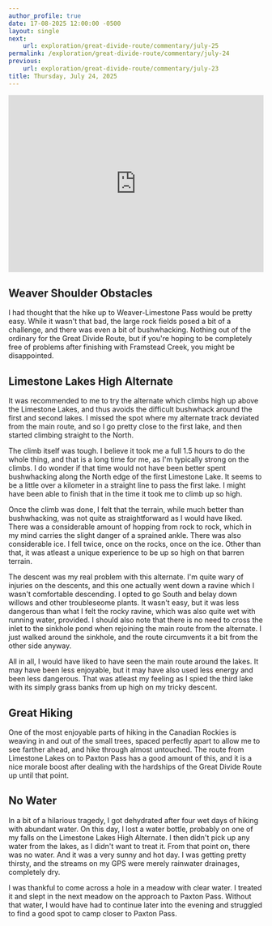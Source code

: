```yaml
---
author_profile: true
date: 17-08-2025 12:00:00 -0500
layout: single
next:
    url: exploration/great-divide-route/commentary/july-25
permalink: /exploration/great-divide-route/commentary/july-24
previous:
    url: exploration/great-divide-route/commentary/july-23
title: Thursday, July 24, 2025
---
```

<iframe width="100%" height="350px" frameborder="0" allowfullscreen src="https://caltopo.com/m/DFP5M88"></iframe>

## Weaver Shoulder Obstacles

I had thought that the hike up to Weaver-Limestone Pass would be pretty easy. While it wasn't that bad, the large rock fields posed a bit of a challenge, and there was even a bit of bushwhacking. Nothing out of the ordinary for the Great Divide Route, but if you're hoping to be completely free of problems after finishing with Framstead Creek, you might be disappointed.

## Limestone Lakes High Alternate

It was recommended to me to try the alternate which climbs high up above the Limestone Lakes, and thus avoids the difficult bushwhack around the first and second lakes. I missed the spot where my alternate track deviated from the main route, and so I go pretty close to the first lake, and then started climbing straight to the North.

The climb itself was tough. I believe it took me a full 1.5 hours to do the whole thing, and that is a long time for me, as I'm typically strong on the climbs. I do wonder if that time would not have been better spent bushwhacking along the North edge of the first Limestone Lake. It seems to be a little over a kilometer in a straight line to pass the first lake. I might have been able to finish that in the time it took me to climb up so high.

Once the climb was done, I felt that the terrain, while much better than bushwhacking, was not quite as straightforward as I would have liked. There was a considerable amount of hopping from rock to rock, which in my mind carries the slight danger of a sprained ankle. There was also considerable ice. I fell twice, once on the rocks, once on the ice. Other than that, it was atleast a unique experience to be up so high on that barren terrain.

The descent was my real problem with this alternate. I'm quite wary of injuries on the descents, and this one actually went down a ravine which I wasn't comfortable descending. I opted to go South and belay down willows and other troubleseome plants. It wasn't easy, but it was less dangerous than what I felt the rocky ravine, which was also quite wet with running water, provided. I should also note that there is no need to cross the inlet to the sinkhole pond when rejoining the main route from the alternate. I just walked around the sinkhole, and the route circumvents it a bit from the other side anyway.

All in all, I would have liked to have seen the main route around the lakes. It may have been less enjoyable, but it may have also used less energy and been less dangerous. That was atleast my feeling as I spied the third lake with its simply grass banks from up high on my tricky descent.

## Great Hiking

One of the most enjoyable parts of hiking in the Canadian Rockies is weaving in and out of the small trees, spaced perfectly apart to allow me to see farther ahead, and hike through almost untouched. The route from Limestone Lakes on to Paxton Pass has a good amount of this, and it is a nice morale boost after dealing with the hardships of the Great Divide Route up until that point.

## No Water

In a bit of a hilarious tragedy, I got dehydrated after four wet days of hiking with abundant water. On this day, I lost a water bottle, probably on one of my falls on the Limestone Lakes High Alternate. I then didn't pick up any water from the lakes, as I didn't want to treat it. From that point on, there was no water. And it was a very sunny and hot day. I was getting pretty thirsty, and the streams on my GPS were merely rainwater drainages, completely dry.

I was thankful to come across a hole in a meadow with clear water. I treated it and slept in the next meadow on the approach to Paxton Pass. Without that water, I would have had to continue later into the evening and struggled to find a good spot to camp closer to Paxton Pass.